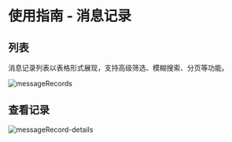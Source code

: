 # 使用指南 - 消息记录

## 列表
消息记录列表以表格形式展现，支持高级筛选、模糊搜索、分页等功能。

![messageRecords](https://cdn.masastack.com/stack/doc/mc/messageRecords.png)

## 查看记录
![messageRecord-details](https://cdn.masastack.com/stack/doc/mc/messageRecord-details.png)